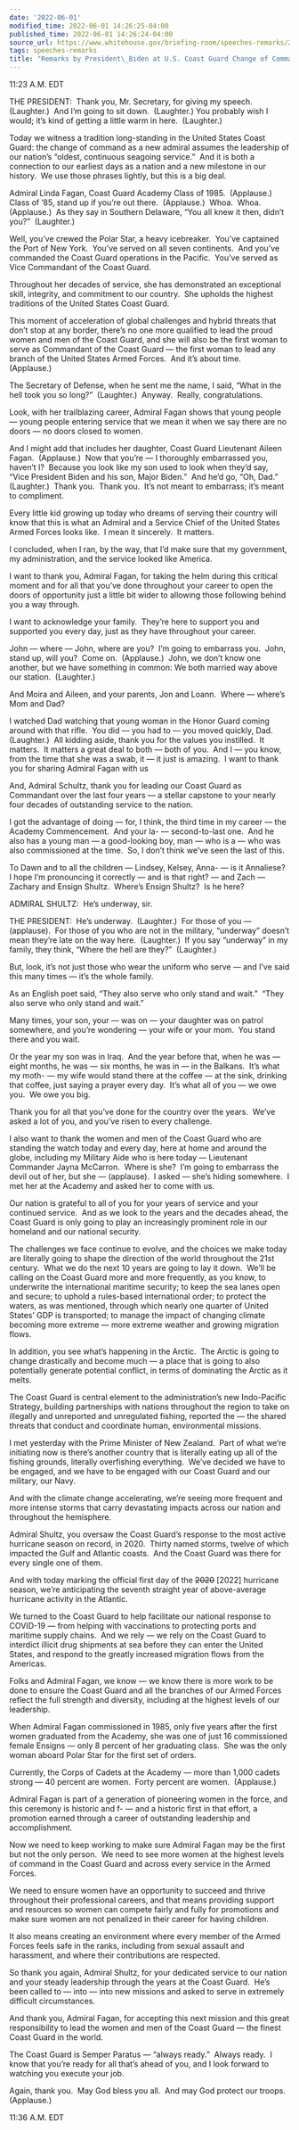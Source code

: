 ```yaml
---
date: '2022-06-01'
modified_time: 2022-06-01 14:26:25-04:00
published_time: 2022-06-01 14:26:24-04:00
source_url: https://www.whitehouse.gov/briefing-room/speeches-remarks/2022/06/01/remarks-by-president-biden-at-u-s-coast-guard-change-of-command-ceremony/
tags: speeches-remarks
title: "Remarks by President\_Biden at U.S. Coast Guard Change of Command\_Ceremony"
---
```

 
11:23 A.M. EDT  
  
THE PRESIDENT:  Thank you, Mr. Secretary, for giving my speech. 
(Laughter.)  And I’m going to sit down.  (Laughter.) You probably wish I
would; it’s kind of getting a little warm in here.  (Laughter.)    
  
Today we witness a tradition long-standing in the United States Coast
Guard: the change of command as a new admiral assumes the leadership of
our nation’s “oldest, continuous seagoing service.”  And it is both a
connection to our earliest days as a nation and a new milestone in our
history.  We use those phrases lightly, but this is a big deal.  
  
Admiral Linda Fagan, Coast Guard Academy Class of 1985.  (Applause.) 
Class of ’85, stand up if you’re out there.  (Applause.)  Whoa.  Whoa. 
(Applause.)  As they say in Southern Delaware, “You all knew it then,
didn’t you?”  (Laughter.)  
  
Well, you’ve crewed the Polar Star, a heavy icebreaker.  You’ve
captained the Port of New York.  You’ve served on all seven continents. 
And you’ve commanded the Coast Guard operations in the Pacific.  You’ve
served as Vice Commandant of the Coast Guard.  
  
Throughout her decades of service, she has demonstrated an exceptional
skill, integrity, and commitment to our country.  She upholds the
highest traditions of the United States Coast Guard.    
  
This moment of acceleration of global challenges and hybrid threats that
don’t stop at any border, there’s no one more qualified to lead the
proud women and men of the Coast Guard, and she will also be the first
woman to serve as Commandant of the Coast Guard — the first woman to
lead any branch of the United States Armed Forces.  And it’s about
time.  (Applause.)   
  
The Secretary of Defense, when he sent me the name, I said, “What in the
hell took you so long?”  (Laughter.)  Anyway.  Really,
congratulations.   
  
Look, with her trailblazing career, Admiral Fagan shows that young
people — young people entering service that we mean it when we say there
are no doors — no doors closed to women.    
  
And I might add that includes her daughter, Coast Guard Lieutenant
Aileen Fagan.  (Applause.)  Now that you’re — I thoroughly embarrassed
you, haven’t I?  Because you look like my son used to look when they’d
say, “Vice President Biden and his son, Major Biden.”  And he’d go, “Oh,
Dad.”  (Laughter.)  Thank you.  Thank you.  It’s not meant to embarrass;
it’s meant to compliment.  
  
Every little kid growing up today who dreams of serving their country
will know that this is what an Admiral and a Service Chief of the United
States Armed Forces looks like.  I mean it sincerely.  It matters.  
  
I concluded, when I ran, by the way, that I’d make sure that my
government, my administration, and the service looked like America.   
  
I want to thank you, Admiral Fagan, for taking the helm during this
critical moment and for all that you’ve done throughout your career to
open the doors of opportunity just a little bit wider to allowing those
following behind you a way through.  
  
I want to acknowledge your family.  They’re here to support you and
supported you every day, just as they have throughout your career.  
  
John — where — John, where are you?  I’m going to embarrass you.  John,
stand up, will you?  Come on.  (Applause.)  John, we don’t know one
another, but we have something in common: We both married way above our
station.  (Laughter.)  
  
And Moira and Aileen, and your parents, Jon and Loann.  Where — where’s
Mom and Dad?  
  
I watched Dad watching that young woman in the Honor Guard coming around
with that rifle.  You did — you had to — you moved quickly, Dad. 
(Laughter.)  All kidding aside, thank you for the values you instilled. 
It matters.  It matters a great deal to both — both of you.  And I — you
know, from the time that she was a swab, it — it just is amazing.  I
want to thank you for sharing Admiral Fagan with us  
  
And, Admiral Schultz, thank you for leading our Coast Guard as
Commandant over the last four years — a stellar capstone to your nearly
four decades of outstanding service to the nation.    
  
I got the advantage of doing — for, I think, the third time in my career
— the Academy Commencement.  And your la- — second-to-last one.  And he
also has a young man — a good-looking boy, man — who is a — who was also
commissioned at the time.  So, I don’t think we’ve seen the last of
this.   
  
To Dawn and to all the children — Lindsey, Kelsey, Anna- — is it
Annaliese?  I hope I’m pronouncing it correctly — and is that right? —
and Zach — Zachary and Ensign Shultz.  Where’s Ensign Shultz?  Is he
here?  
  
ADMIRAL SHULTZ:  He’s underway, sir.  
  
THE PRESIDENT:  He’s underway.  (Laughter.)  For those of you —
(applause).  For those of you who are not in the military, “underway”
doesn’t mean they’re late on the way here.  (Laughter.)  If you say
“underway” in my family, they think, “Where the hell are they?” 
(Laughter.)   
  
But, look, it’s not just those who wear the uniform who serve — and I’ve
said this many times — it’s the whole family.   
  
As an English poet said, “They also serve who only stand and wait.” 
“They also serve who only stand and wait.”  
  
Many times, your son, your — was on — your daughter was on patrol
somewhere, and you’re wondering — your wife or your mom.  You stand
there and you wait.    
  
Or the year my son was in Iraq.  And the year before that, when he was —
eight months, he was — six months, he was in — in the Balkans.  It’s
what my moth- — my wife would stand there at the coffee — at the sink,
drinking that coffee, just saying a prayer every day.  It’s what all of
you — we owe you.  We owe you big.  
  
Thank you for all that you’ve done for the country over the years. 
We’ve asked a lot of you, and you’ve risen to every challenge.

I also want to thank the women and men of the Coast Guard who are
standing the watch today and every day, here at home and around the
globe, including my Military Aide who is here today — Lieutenant
Commander Jayna McCarron.  Where is she?  I’m going to embarrass the
devil out of her, but she — (applause).  I asked — she’s hiding
somewhere.  I met her at the Academy and asked her to come with us.

Our nation is grateful to all of you for your years of service and your
continued service.  And as we look to the years and the decades ahead,
the Coast Guard is only going to play an increasingly prominent role in
our homeland and our national security.

The challenges we face continue to evolve, and the choices we make today
are literally going to shape the direction of the world throughout the
21st century.  What we do the next 10 years are going to lay it down. 
We’ll be calling on the Coast Guard more and more frequently, as you
know, to underwrite the international maritime security; to keep the sea
lanes open and secure; to uphold a rules-based international order; to
protect the waters, as was mentioned, through which nearly one quarter
of United States’ GDP is transported; to manage the impact of changing
climate becoming more extreme — more extreme weather and growing
migration flows.

In addition, you see what’s happening in the Arctic.  The Arctic is
going to change drastically and become much — a place that is going to
also potentially generate potential conflict, in terms of dominating the
Arctic as it melts.

The Coast Guard is central element to the administration’s new
Indo-Pacific Strategy, building partnerships with nations throughout the
region to take on illegally and unreported and unregulated fishing,
reported the — the shared threats that conduct and coordinate human,
environmental missions.  

I met yesterday with the Prime Minister of New Zealand.  Part of what
we’re initiating now is there’s another country that is literally eating
up all of the fishing grounds, literally overfishing everything.  We’ve
decided we have to be engaged, and we have to be engaged with our Coast
Guard and our military, our Navy.

And with the climate change accelerating, we’re seeing more frequent and
more intense storms that carry devastating impacts across our nation and
throughout the hemisphere.

Admiral Shultz, you oversaw the Coast Guard’s response to the most
active hurricane season on record, in 2020.  Thirty named storms, twelve
of which impacted the Gulf and Atlantic coasts.  And the Coast Guard was
there for every single one of them.

And with today marking the official first day of
the <s>2020</s> \[2022\] hurricane season, we’re anticipating the
seventh straight year of above-average hurricane activity in the
Atlantic.

We turned to the Coast Guard to help facilitate our national response to
COVID-19 — from helping with vaccinations to protecting ports and
maritime supply chains.  And we rely — we rely on the Coast Guard to
interdict illicit drug shipments at sea before they can enter the United
States, and respond to the greatly increased migration flows from the
Americas.

Folks and Admiral Fagan, we know — we know there is more work to be done
to ensure the Coast Guard and all the branches of our Armed Forces
reflect the full strength and diversity, including at the highest levels
of our leadership.  

When Admiral Fagan commissioned in 1985, only five years after the first
women graduated from the Academy, she was one of just 16 commissioned
female Ensigns — only 8 percent of her graduating class.  She was the
only woman aboard Polar Star for the first set of orders.  

Currently, the Corps of Cadets at the Academy — more than 1,000 cadets
strong — 40 percent are women.  Forty percent are women.  (Applause.)

Admiral Fagan is part of a generation of pioneering women in the force,
and this ceremony is historic and f- — and a historic first in that
effort, a promotion earned through a career of outstanding leadership
and accomplishment.

Now we need to keep working to make sure Admiral Fagan may be the first
but not the only person.  We need to see more women at the highest
levels of command in the Coast Guard and across every service in the
Armed Forces.

We need to ensure women have an opportunity to succeed and thrive
throughout their professional careers, and that means providing support
and resources so women can compete fairly and fully for promotions and
make sure women are not penalized in their career for having children.

It also means creating an environment where every member of the Armed
Forces feels safe in the ranks, including from sexual assault and
harassment, and where their contributions are respected.

So thank you again, Admiral Shultz, for your dedicated service to our
nation and your steady leadership through the years at the Coast Guard. 
He’s been called to — into — into new missions and asked to serve in
extremely difficult circumstances.

And thank you, Admiral Fagan, for accepting this next mission and this
great responsibility to lead the women and men of the Coast Guard — the
finest Coast Guard in the world.

The Coast Guard is Semper Paratus — “always ready.”  Always ready.  I
know that you’re ready for all that’s ahead of you, and I look forward
to watching you execute your job.  

Again, thank you.  May God bless you all.  And may God protect our
troops.  (Applause.)  
  
11:36 A.M. EDT
